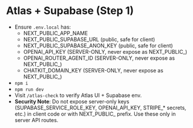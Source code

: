 # Atlas + Supabase (Step 1)
- Ensure `.env.local` has:
  - NEXT_PUBLIC_APP_NAME
  - NEXT_PUBLIC_SUPABASE_URL (public, safe for client)
  - NEXT_PUBLIC_SUPABASE_ANON_KEY (public, safe for client)
  - OPENAI_API_KEY (SERVER-ONLY, never expose as NEXT_PUBLIC_)
  - OPENAI_ROUTER_AGENT_ID (SERVER-ONLY, never expose as NEXT_PUBLIC_)
  - CHATKIT_DOMAIN_KEY (SERVER-ONLY, never expose as NEXT_PUBLIC_)
- `npm i`
- `npm run dev`
- Visit `/atlas-check` to verify Atlas UI + Supabase env.
- **Security Note**: Do not expose server-only keys (SUPABASE_SERVICE_ROLE_KEY, OPENAI_API_KEY, STRIPE_* secrets, etc.) in client code or with NEXT_PUBLIC_ prefix. Use these only in server API routes.
